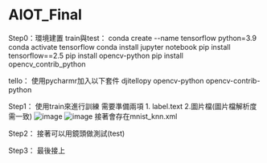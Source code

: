# AIOT_Final

Step0：環境建置
  train與test：
  conda create --name tensorflow python=3.9
  conda activate tensorflow
  conda install jupyter notebook
  pip install tensorflow==2.5
  pip install opencv-python
  pip install opencv_contrib_python
  
  
  tello：
  使用pycharmr加入以下套件
  djitellopy
  opencv-python
  opencv-contrib-python


Step1：
使用train來進行訓練
需要準備兩項 1. label.text 2.圖片檔(圖片檔解析度需一致)
![image](https://user-images.githubusercontent.com/74865648/210959000-5b89a993-bdec-4371-98e7-66ca7dba9ebb.png)
![image](https://user-images.githubusercontent.com/74865648/210959034-57e37640-1e87-4b05-8baf-cc9f324df90e.png)
接著會存在mnist_knn.xml

Step2：
接著可以用鏡頭做測試(test)

Step3：
最後接上

